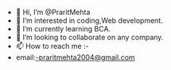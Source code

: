 - 👋 Hi, I’m @PraritMehta
- 👀 I’m interested in coding,Web development.
- 🌱 I’m currently learning BCA.
- 💞️ I’m looking to collaborate on any company.
- 📫 How to reach me :-
- email:-praritmehta2004@gmail.com

<!---
PraritMehta/PraritMehta is a ✨ special ✨ repository because its `README.md` (this file) appears on your GitHub profile.
You can click the Preview link to take a look at your changes.
--->
